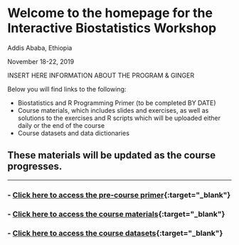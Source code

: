 # Welcome to the homepage for the Interactive Biostatistics Workshop

Addis Ababa, Ethiopia

November 18-22, 2019


INSERT HERE INFORMATION ABOUT THE PROGRAM & GINGER

Below you will find links to the following:

- Biostatistics and R Programming Primer (to be completed BY DATE)
- Course materials, which includes slides and exercises, as well as solutions to the exercises and R scripts which will be uploaded either daily or the end of the course
- Course datasets and data dictionaries

## These materials will be updated as the course progresses.
----------------------------------------------------------------------------------------------------------------------------


### - [Click here to access the pre-course primer](https://ginger-hsph.github.io/AAU-Training-2019/primer){:target="_blank"}

### - [Click here to access the course materials](https://ginger-hsph.github.io/AAU-Training-2019/coursematerials){:target="_blank"}

### - [Click here to access the course datasets](https://ginger-hsph.github.io/AAU-Training-2019/datasets){:target="_blank"}

